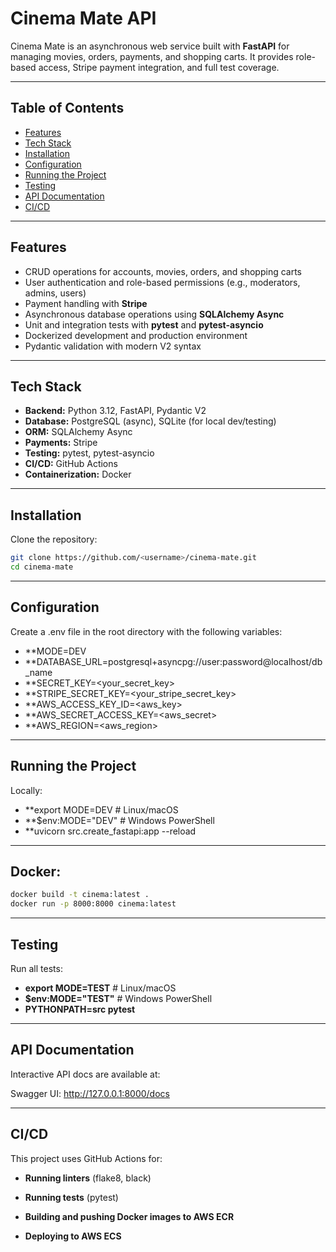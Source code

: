 # Cinema Mate API

Cinema Mate is an asynchronous web service built with **FastAPI** for managing movies, orders, payments, and shopping carts. It provides role-based access, Stripe payment integration, and full test coverage.

---

## Table of Contents

- [Features](#features)
- [Tech Stack](#tech-stack)
- [Installation](#installation)
- [Configuration](#configuration)
- [Running the Project](#running-the-project)
- [Testing](#testing)
- [API Documentation](#api-documentation)
- [CI/CD](#cicd)

---

## Features

- CRUD operations for accounts, movies, orders, and shopping carts
- User authentication and role-based permissions (e.g., moderators, admins, users)
- Payment handling with **Stripe**
- Asynchronous database operations using **SQLAlchemy Async**
- Unit and integration tests with **pytest** and **pytest-asyncio**
- Dockerized development and production environment
- Pydantic validation with modern V2 syntax

---

## Tech Stack

- **Backend:** Python 3.12, FastAPI, Pydantic V2  
- **Database:** PostgreSQL (async), SQLite (for local dev/testing)  
- **ORM:** SQLAlchemy Async  
- **Payments:** Stripe  
- **Testing:** pytest, pytest-asyncio  
- **CI/CD:** GitHub Actions  
- **Containerization:** Docker  

---

## Installation

Clone the repository:

```bash
git clone https://github.com/<username>/cinema-mate.git
cd cinema-mate
```

---

## Configuration

Create a .env file in the root directory with the following variables:

- **MODE=DEV
- **DATABASE_URL=postgresql+asyncpg://user:password@localhost/db_name
- **SECRET_KEY=<your_secret_key>
- **STRIPE_SECRET_KEY=<your_stripe_secret_key>
- **AWS_ACCESS_KEY_ID=<aws_key>
- **AWS_SECRET_ACCESS_KEY=<aws_secret>
- **AWS_REGION=<aws_region>

---

## Running the Project
Locally:
- **export MODE=DEV      # Linux/macOS
- **$env:MODE="DEV"      # Windows PowerShell
- **uvicorn src.create_fastapi:app --reload

---

## Docker:
```bash
docker build -t cinema:latest .
docker run -p 8000:8000 cinema:latest
```

---

## Testing

Run all tests:

- **export MODE=TEST**      # Linux/macOS
- **$env:MODE="TEST"**      # Windows PowerShell
- **PYTHONPATH=src pytest**

---

## API Documentation

Interactive API docs are available at:

Swagger UI: http://127.0.0.1:8000/docs

---

## CI/CD

This project uses GitHub Actions for:

- **Running linters** (flake8, black)

- **Running tests** (pytest)

- **Building and pushing Docker images to AWS ECR**

- **Deploying to AWS ECS**






